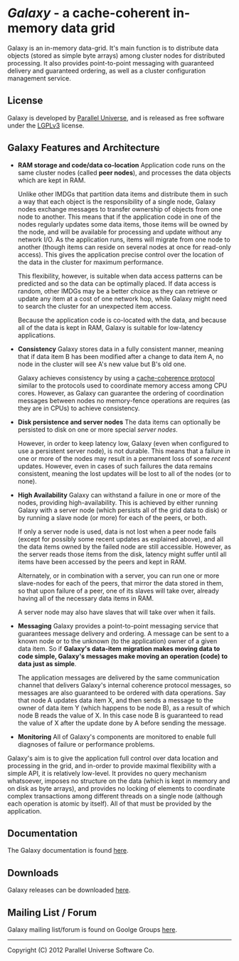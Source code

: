 
*Galaxy* - a cache-coherent in-memory data grid
=================================================

Galaxy is an in-memory data-grid. It's main function is to distribute data objects (stored as simple byte arrays) among cluster nodes for distributed processing. It also provides point-to-point messaging with guaranteed delivery and guaranteed ordering, as well as a cluster configuration management service.

License
---------

Galaxy is developed by [Parallel Universe](http://paralleluniverse.co), and is released as free software under the [LGPLv3](http://www.gnu.org/licenses/lgpl-3.0.txt) license.

Galaxy Features and Architecture
---------------------------------

* __RAM storage and code/data co-location__
Application code runs on the same cluster nodes (called **peer nodes**), and processes the data    objects which are kept in RAM.
  
  Unlike other IMDGs that partition data items and distribute them in such a way that each object is the responsibility of a  single node, Galaxy nodes exchange messages to transfer ownership of objects from one node to another. This means that if the  application code in one of the nodes regularly updates some data items, those items will be owned by the node, and will be available for processing and update without any network I/O. As the application runs, items will migrate from one node  to another (though items can reside on several nodes at once for read-only access). This gives the application precise control over the location of the data in the cluster for maximum performance. 

  This flexibility, however, is suitable when data access patterns can be predicted and so the data can be optimally placed. If data access is random, other IMDGs may be a better choice as they can retrieve or update any item at a cost of one network hop, while Galaxy might need to search the cluster for an unexpected item access.
  
  Because the application code is co-located with the data, and because all of the data is kept in RAM, Galaxy is suitable for low-latency applications.
  
* __Consistency__
  Galaxy stores data in a fully consistent manner, meaning that if data item B has been modified after a change to data item A, no node in the cluster will see A's new value but B's old one.
  
  Galaxy achieves consistency by using a [cache-coherence protocol](http://en.wikipedia.org/wiki/Cache_coherence) similar to  the protocols used to coordinate memory access among CPU cores. However, as Galaxy can guarantee the ordering of coordination   messages between nodes no memory-fence operations are requires (as they are in CPUs) to achieve consistency.
  
* __Disk persistence and server nodes__
  The data items can optionally be persisted to disk on one or more special *server nodes*.
  
  However, in order to keep latency low, Galaxy (even when configured to use a persistent server node), is not durable. This means that a failure in one or more of the nodes may result in a permanent loss of some *recent* updates. However, even in cases of such failures the data remains consistent, meaning the lost updates will be lost to all of the nodes (or to none).
  
* __High Availability__
  Galaxy can withstand a failure in one or more of the nodes, providing high-availability. This is achieved by either running Galaxy with a server node (which persists all of the grid data to disk) or by running a slave node (or more) for each of the peers, or both.
  
  If only a server node is used, data is not lost when a peer node fails (except for possibly some recent updates as explained above), and all the data items owned by the failed node are still accessible. However, as the server reads those items from the disk, latency might suffer until all items have been accessed by the peers and kept in RAM.
  
  Alternately, or in combination with a server, you can run one or more slave-nodes for each of the peers, that mirror the data stored in them, so that upon failure of a peer, one of its slaves will take over, already having all of the necessary data items in RAM.
  
  A server node may also have slaves that will take over when it fails.
  
* __Messaging__
  Galaxy provides a point-to-point messaging service that guarantees message delivery and ordering. A message can be sent to a known node or to the unknown (to the application) owner of a given data item. So if **Galaxy's data-item migration makes moving data to code simple, Galaxy's messages make moving an operation (code) to data just as simple**.
  
  The application messages are delivered by the same communication channel that delivers Galaxy's internal coherence protocol messages, so messages are also  guaranteed to be ordered with data operations. Say that node A updates data item X, and then sends a message to the owner of data item Y (which happens to be node B), as a result of which node B reads the value of X. In this case node B is guaranteed to read the value of X after the update done by A before sending the message.
  
* __Monitoring__
  All of Galaxy's components are monitored to enable full diagnoses of failure or performance problems.
  

Galaxy's aim is to give the application full control over data location and processing in the grid, and in-order to provide maximal flexibility with a simple API, it is relatively low-level. It provides no query mechanism whatsoever, imposes no structure on the data (which is kept in memory and on disk as byte arrays), and provides no locking of elements to coordinate complex transactions among different threads on a single node (although each operation is atomic by itself). All of that must be provided by the application.

Documentation
-------------

The Galaxy documentation is found [here](http://puniverse.github.com/galaxy/).

Downloads
---------

Galaxy releases can be downloaded [here](https://github.com/puniverse/galaxy/downloads).

Mailing List / Forum
--------------------

Galaxy mailing list/forum is found on Goolge Groups [here](https://groups.google.com/forum/#!forum/galaxy-user).

---

Copyright (C) 2012 Parallel Universe Software Co.